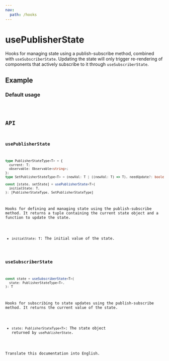 ```yaml
---
nav:
  path: /hooks
---
```


# usePublisherState

Hooks for managing state using a publish-subscribe method, combined with `useSubscriberState`. Updating the state will only trigger re-rendering of components that actively subscribe to it through `useSubscriberState`.

## Example

### Default usage

<code src="./demo/demo1.tsx" />

## API

### usePublisherState

```typescript
type PublisherStateType<T> = {
  current: T;
  observable: Observable<string>;
};
type SetPublisherStateType<T> = (newVal: T | ((newVal: T) => T), needUpdate?: boolean) => void;

const [state, setState] = usePublisherState<T>(
  initialState: T,
): [PublisherStateType, SetPublisherStateType]
```

Hooks for defining and managing state using the publish-subscribe method. It returns a tuple containing the current state object and a function to update the state.

- `initialState: T`: The initial value of the state.

### useSubscriberState

```typescript
const state = useSubscriberState<T>(
  state: PublisherStateType<T>,
): T
```

Hooks for subscribing to state updates using the publish-subscribe method. It returns the current value of the state.

- `state: PublisherStateType<T>`: The state object returned by `usePublisherState`.

Translate this documentation into English.
